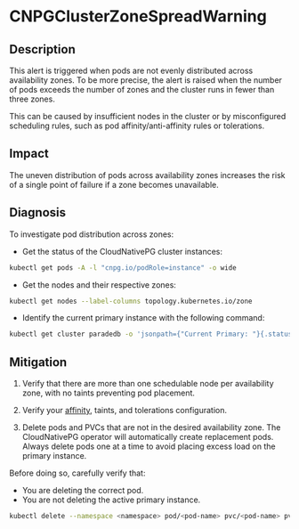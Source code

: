 # CNPGClusterZoneSpreadWarning

## Description

This alert is triggered when pods are not evenly distributed across availability zones. To be more precise, the alert is raised when the number of pods exceeds the number of zones and the cluster runs in fewer than three zones.

This can be caused by insufficient nodes in the cluster or by misconfigured scheduling rules, such as pod affinity/anti-affinity rules or tolerations.

## Impact

The uneven distribution of pods across availability zones increases the risk of a single point of failure if a zone becomes unavailable.

## Diagnosis

To investigate pod distribution across zones:

- Get the status of the CloudNativePG cluster instances:

```bash
kubectl get pods -A -l "cnpg.io/podRole=instance" -o wide
```

- Get the nodes and their respective zones:

```bash
kubectl get nodes --label-columns topology.kubernetes.io/zone
```

- Identify the current primary instance with the following command:

```bash
kubectl get cluster paradedb -o 'jsonpath={"Current Primary: "}{.status.currentPrimary}{"; Target Primary: "}{.status.targetPrimary}{"\n"}' --namespace <namespace>
```

## Mitigation

1. Verify that there are more than one schedulable node per availability zone, with no taints preventing pod placement.

2. Verify your [affinity](https://kubernetes.io/docs/concepts/scheduling-eviction/assign-pod-node/), taints, and tolerations configuration.

3. Delete pods and PVCs that are not in the desired availability zone. The CloudNativePG operator will automatically create replacement pods. Always delete pods one at a time to avoid placing excess load on the primary instance.

Before doing so, carefully verify that:

- You are deleting the correct pod.
- You are not deleting the active primary instance.

```bash
kubectl delete --namespace <namespace> pod/<pod-name> pvc/<pod-name> pvc/<pod-name>-wal
```
